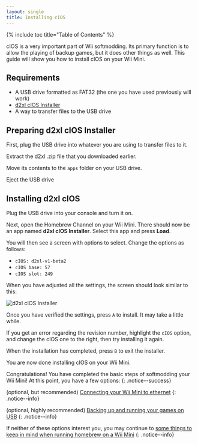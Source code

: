 ```yaml
---
layout: single
title: Installing cIOS
---
```


{% include toc title="Table of Contents" %}

cIOS is a very important part of Wii softmodding. Its primary function is to allow the playing of backup games, but it does other things as well. This guide will show you how to install cIOS on your Wii Mini.

## Requirements

- A USB drive formatted as FAT32 (the one you have used previously will work)
- [d2xl cIOS Installer](assets/files/wiiminid2xlcios.zip)
- A way to transfer files to the USB drive

## Preparing d2xl cIOS Installer

First, plug the USB drive into whatever you are using to transfer files to it.

Extract the d2xl .zip file that you downloaded earlier.

Move its contents to the ``apps`` folder on your USB drive.

Eject the USB drive

## Installing d2xl cIOS

Plug the USB drive into your console and turn it on.

Next, open the Homebrew Channel on your Wii Mini. There should now be an app named **d2xl cIOS Installer**. Select this app and press **Load**.

You will then see a screen with options to select. Change the options as follows:

- ``cIOS: d2xl-v1-beta2``
- ``cIOS base: 57``
- ``cIOS slot: 249``

When you have adjusted all the settings, the screen should look similar to this:

![d2xl cIOS Installer](/images/cios/d2xlcios.png)

Once you have verified the settings, press ``A`` to install. It may take a little while.

If you get an error regarding the revision number, highlight the ``cIOS`` option, and change the cIOS one to the right, then try installing it again.

When the installation has completed, press ``B`` to exit the installer.

You are now done installing cIOS on your Wii Mini.

Congratulations! You have completed the basic steps of softmodding your Wii Mini! At this point, you have a few options:
{: .notice--success}

(optional, but recommended) [Connecting your Wii Mini to ethernet](/wiiminiethernethub)
{: .notice--info}

(optional, highly recommended) [Backing up and running your games on USB](/wiiminiusbloaderhub)
{: .notice--info}

If neither of these options interest you, you may continue to [some things to keep in mind when running homebrew on a Wii Mini](/wiiminitips)
{: .notice--info}
